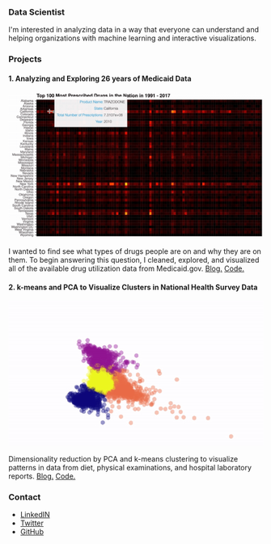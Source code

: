 ### Data Scientist 

I'm interested in analyzing data in a way that everyone can understand and helping organizations with machine learning and interactive visualizations.

### Projects 

#### 1. Analyzing and Exploring 26 years of Medicaid Data

![](heatmap_gif_small.gif)

I wanted to find see what types of drugs people are on and why they are on them. To begin answering this question, I cleaned, explored, and visualized all of the available drug utilization data from Medicaid.gov. [Blog.](https://link.medium.com/V3GE3LpFeU) [Code.](https://github.com/DimaKav/Data_storytelling_project/blob/master/Exploring_All_Medicaid_Data.ipynb)

#### 2. k-means and PCA to Visualize Clusters in National Health Survey Data

![](k_means.gif)

Dimensionality reduction by PCA and k-means clustering to visualize patterns in data from diet, physical examinations, and hospital laboratory reports. [Blog.](https://link.medium.com/01qzaM1CtU) [Code.](https://github.com/DimaKav/NHANES_project)

### Contact

- [LinkedIN](https://www.linkedin.com/in/dkavyazin/)
- [Twitter](https://twitter.com/d_kav)
- [GitHub](https://github.com/DimaKav)
